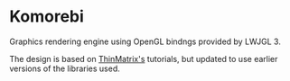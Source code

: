 # Komorebi

Graphics rendering engine using OpenGL bindngs provided by LWJGL 3.

The design is based on [ThinMatrix's](https://www.youtube.com/user/ThinMatrix) tutorials, 
but updated to use earlier versions of the libraries used.
